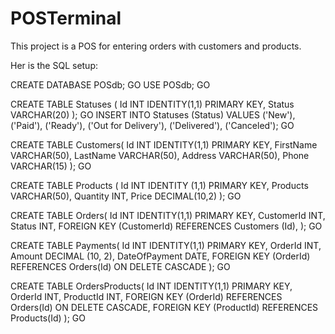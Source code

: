 # POSTerminal

This project is a POS for entering orders with customers and products.

Her is the SQL setup:

CREATE DATABASE POSdb;
GO
USE POSdb;
GO

CREATE TABLE Statuses (
 Id INT IDENTITY(1,1) PRIMARY KEY,
 Status VARCHAR(20)
);
GO
INSERT INTO Statuses (Status)
VALUES
('New'),
('Paid'),
('Ready'),
('Out for Delivery'),
('Delivered'),
('Canceled');
GO

CREATE TABLE Customers(
 Id INT IDENTITY(1,1) PRIMARY KEY,
 FirstName VARCHAR(50),
 LastName VARCHAR(50),
 Address VARCHAR(50),
 Phone VARCHAR(15) 
);
GO

CREATE TABLE Products (
 Id INT IDENTITY (1,1) PRIMARY KEY,
 Products VARCHAR(50),
 Quantity INT,
 Price DECIMAL(10,2)
);
GO




CREATE TABLE Orders(
 Id INT IDENTITY(1,1) PRIMARY KEY,
 CustomerId INT,
 Status INT,
 FOREIGN KEY (CustomerId) REFERENCES Customers (Id),
);
GO

CREATE TABLE Payments(
 Id INT IDENTITY(1,1) PRIMARY KEY,
 OrderId INT,
 Amount DECIMAL (10, 2),
 DateOfPayment DATE,
 FOREIGN KEY (OrderId) REFERENCES Orders(Id) ON DELETE CASCADE
);
GO

CREATE TABLE OrdersProducts(
 Id INT IDENTITY(1,1) PRIMARY KEY,
 OrderId INT,
 ProductId INT,
 FOREIGN KEY (OrderId) REFERENCES Orders(Id) ON DELETE CASCADE,
 FOREIGN KEY (ProductId) REFERENCES Products(Id)
);
GO
